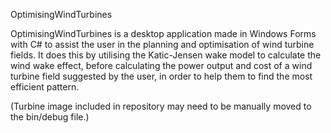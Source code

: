 OptimisingWindTurbines

OptimisingWindTurbines is a desktop application made in Windows Forms with C# to assist the user in the planning and optimisation of wind turbine fields. It does this by utilising the Katic-Jensen wake model to calculate the wind wake effect, before calculating the power output and cost of a wind turbine field suggested by the user, in order to help them to find the most efficient pattern.

(Turbine image included in repository may need to be manually moved to the bin/debug file.)
